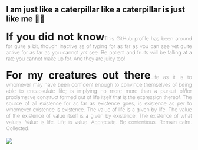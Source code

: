 <h2>I am just like a caterpillar like a caterpillar is just like me &#127927;&#128027;</h2>
<h4 style='text-justify: inter-word; text-align: justify; font-weight:100'><b style='font-size: 28px'>If you did not know</b>This GitHub profile has been around for quite a bit, though inactive as of typing for as far as you can see yet quite active for as far as you cannot <i>yet</i> see. Be patient and fruits will be falling at a rate you cannot make up for. And they are juicy too!</h4>
<h4 style='text-justify: inter-word; text-align: justify; font-weight:100'><b style='font-size: 28px'>For my creatures out there</b>Life as it is to whomever may have been confident enough to convince themselves of being able to encapsulate life; is implying no more more than a pursuit of/for proclamative construct formed out of life itself that is the expression thereof. The source of all existence for as far as existence goes, is existence as per to whomever existence is existence. The value of life is a given by life. The value of the existence of value itself is a given by existence. The existence of what values. Value is life. Life is value. Appreciate. Be contentious. Remain calm. Collected.</h4>
<img src='https://www.bruceclay.com/wp-content/uploads/2020/07/caterpillar-1200px.jpg' />
